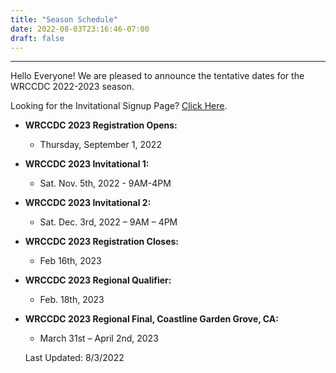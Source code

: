 ```yaml
---
title: "Season Schedule"
date: 2022-08-03T23:16:46-07:00
draft: false
---
```

<hr>
Hello Everyone! We are pleased to announce the tentative dates for the WRCCDC 2022-2023 season.
<!--more-->

Looking for the Invitational Signup Page? [Click Here](https://docs.google.com/forms/d/18SCMLF7y1MEKOoEh-Nc6m5wgDxxFl7c_-zR9VL0GrN8/viewform).

- **WRCCDC 2023 Registration Opens:**
  - Thursday, September 1, 2022

- **WRCCDC 2023 Invitational 1:**
  - Sat. Nov. 5th, 2022 - 9AM-4PM

- **WRCCDC 2023 Invitational 2:**
  - Sat. Dec. 3rd, 2022 – 9AM – 4PM

- **WRCCDC 2023 Registration Closes:**
  - Feb 16th, 2023

- **WRCCDC 2023 Regional Qualifier:**
  - Feb. 18th, 2023

- **WRCCDC 2023 Regional Final, Coastline Garden Grove, CA:**
  - March 31st – April 2nd, 2023


&nbsp;
&nbsp;
&nbsp;
Last Updated: 8/3/2022
